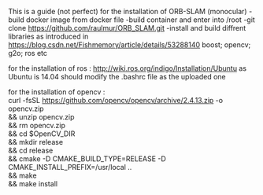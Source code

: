 This is a guide (not perfect) for the installation of ORB-SLAM (monocular)
-build docker image from docker file 
-build container and enter into /root
-git clone https://github.com/raulmur/ORB_SLAM.git
-install and build diffrent libraries as introduced in https://blog.csdn.net/Fishmemory/article/details/53288140
 boost; opencv; g2o; ros etc
 
 for the installation of ros : http://wiki.ros.org/indigo/Installation/Ubuntu  as Ubuntu is 14.04
 should modify the .bashrc file as the uploaded one
 
 for the installation of opencv :  
  curl -fsSL https://github.com/opencv/opencv/archive/2.4.13.zip -o opencv.zip \
  && unzip opencv.zip \
  && rm opencv.zip \
  && cd $OpenCV_DIR \
  && mkdir release \
  && cd release \
  && cmake -D CMAKE_BUILD_TYPE=RELEASE -D CMAKE_INSTALL_PREFIX=/usr/local .. \
  && make \
  && make install
